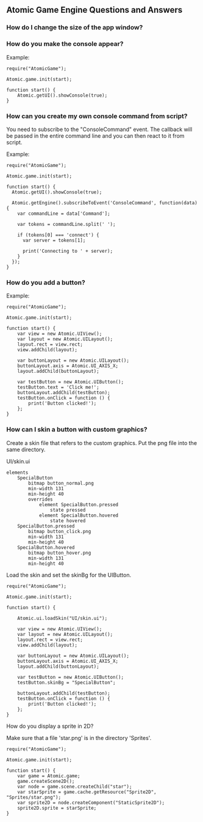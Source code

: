 ## Atomic Game Engine Questions and Answers

### How do I change the size of the app window?


### How do you make the console appear?

Example:
```
require("AtomicGame");

Atomic.game.init(start);

function start() {
    Atomic.getUI().showConsole(true);
}
```

### How can you create my own console command from script?

You need to subscribe to the "ConsoleCommand" event. The callback will be passed in the entire command line and you can then react to it from script.

Example:
```
require("AtomicGame");

Atomic.game.init(start);

function start() {
  Atomic.getUI().showConsole(true);
    
  Atomic.getEngine().subscribeToEvent('ConsoleCommand', function(data) {
    var commandLine = data['Command'];
       
    var tokens = commandLine.split(' ');
       
    if (tokens[0] === 'connect') {
      var server = tokens[1];
            
      print('Connecting to ' + server);
    }
  });
}
```

### How do you add a button?

Example:
```
require("AtomicGame");

Atomic.game.init(start);

function start() {
    var view = new Atomic.UIView();
    var layout = new Atomic.UILayout();
    layout.rect = view.rect;
    view.addChild(layout);

    var buttonLayout = new Atomic.UILayout();
    buttonLayout.axis = Atomic.UI_AXIS_X;
    layout.addChild(buttonLayout);
    
    var testButton = new Atomic.UIButton();
    testButton.text = 'Click me!';
    buttonLayout.addChild(testButton);
    testButton.onClick = function () {
        print('Button clicked!');
    };
}
```

### How can I skin a button with custom graphics?

Create a skin file that refers to the custom graphics. Put the png file into the same directory.

UI/skin.ui

```
elements
	SpecialButton
		bitmap button_normal.png
		min-width 131
		min-height 40
		overrides
			element SpecialButton.pressed
				state pressed
			element SpecialButton.hovered
				state hovered
	SpecialButton.pressed
		bitmap button_click.png
		min-width 131
		min-height 40
	SpecialButton.hovered
		bitmap button_hover.png
		min-width 131
		min-height 40
```

Load the skin and set the skinBg for the UIButton.

```
require("AtomicGame");

Atomic.game.init(start);

function start() {

    Atomic.ui.loadSkin("UI/skin.ui");

    var view = new Atomic.UIView();
    var layout = new Atomic.UILayout();
    layout.rect = view.rect;
    view.addChild(layout);

    var buttonLayout = new Atomic.UILayout();
    buttonLayout.axis = Atomic.UI_AXIS_X;
    layout.addChild(buttonLayout);

    var testButton = new Atomic.UIButton();
    testButton.skinBg = "SpecialButton";
    
    buttonLayout.addChild(testButton);
    testButton.onClick = function () {
        print('Button clicked!');
    };
}
```

How do you display a sprite in 2D?

Make sure that a file 'star.png' is in the directory 'Sprites'.

```
require("AtomicGame");

Atomic.game.init(start);

function start() {
    var game = Atomic.game;
    game.createScene2D();
    var node = game.scene.createChild("star");
    var starSprite = game.cache.getResource("Sprite2D", "Sprites/star.png");
    var sprite2D = node.createComponent("StaticSprite2D");
    sprite2D.sprite = starSprite;
}
```


